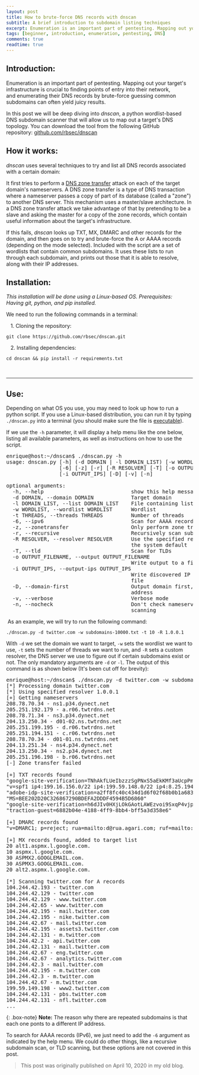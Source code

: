 ```yaml
---
layout: post
title: How to brute-force DNS records with dnscan
subtitle: A brief introduction to subdomain listing techniques
excerpt: Enumeration is an important part of pentesting. Mapping out your target’s infrastructure is crucial to finding points of entry into their network, and enumerating their DNS records by brute-force guessing common subdomains can often yield juicy results.
tags: [beginner, introduction, enumeration, pentesting, DNS]
comments: true
readtime: true
---
```


## Introduction:

Enumeration is an important part of pentesting. Mapping out your target's infrastructure is crucial to finding points of entry into their network, and enumerating their DNS records by brute-force guessing common subdomains can often yield juicy results. 

In this post we will be deep diving into *dnscan*, a python wordlist-based DNS subdomain scanner that will allow us to map out a target's DNS topology. You can download the tool from the following GitHub repository: [github.com/rbsec/dnscan](https://github.com/rbsec/dnscan)

## How it works:

*dnscan* uses several techniques to try and list all DNS records associated with a certain domain:

It first tries to perform a [DNS zone transfer](https://en.wikipedia.org/wiki/DNS_zone_transfer) attack on each of the target domain's nameservers. A DNS zone transfer is a type of DNS transaction where a nameserver passes a copy of part of its database (called a "zone") to another DNS server. This mechanism uses a master/slave architecture. In a DNS zone transfer attack we take advantage of that by pretending to be a slave and asking the master for a copy of the zone records, which contain useful information about the target's infrastructure.

If this fails, *dnscan* looks up TXT, MX, DMARC and other records for the domain, and then goes on to try and brute-force the A or AAAA records (depending on the mode selected). Included with the script are a set of wordlists that contain common subdomains. It uses these lists to run through each subdomain, and prints out those that it is able to resolve, along with their IP addresses.

## Installation:

*This installation will be done using a Linux-based OS. Prerequisites: Having git, python, and pip installed.*

We need to run the following commands in a terminal:

   1. Cloning the repository:

~~~
git clone https://github.com/rbsec/dnscan.git
~~~

   2. Installing dependencies:

~~~
cd dnscan && pip install -r requirements.txt
~~~
<br>
<hr>

## Use:

Depending on what OS you use, you may need to look up how to run a python script. If you use a Linux-based distribution, you can run it by typing `./dnscan.py` into a terminal (you should make sure the file is [executable](https://askubuntu.com/questions/229589/how-to-make-a-file-e-g-a-sh-script-executable-so-it-can-be-run-from-a-termi)).

If we use the `-h` parameter, it will display a help menu like the one below, listing all available parameters, as well as instructions on how to use the script.

<pre>
enrique@host:~/dnscan$ ./dnscan.py -h
usage: dnscan.py [-h] (-d DOMAIN | -l DOMAIN_LIST) [-w WORDLIST] [-t THREADS]
                 [-6] [-z] [-r] [-R RESOLVER] [-T] [-o OUTPUT_FILENAME]
                 [-i OUTPUT_IPS] [-D] [-v] [-n]

optional arguments:
  -h, --help                            show this help message and exit
  -d DOMAIN, --domain DOMAIN            Target domain
  -l DOMAIN_LIST, --list DOMAIN_LIST    File containing list of target domains
  -w WORDLIST, --wordlist WORDLIST      Wordlist
  -t THREADS, --threads THREADS         Number of threads
  -6, --ipv6                            Scan for AAAA records
  -z, --zonetransfer                    Only perform zone transfers
  -r, --recursive                       Recursively scan subdomains
  -R RESOLVER, --resolver RESOLVER      Use the specified resolver instead of
                                        the system default
  -T, --tld                             Scan for TLDs
  -o OUTPUT_FILENAME, --output OUTPUT_FILENAME
                                        Write output to a file
  -i OUTPUT_IPS, --output-ips OUTPUT_IPS
                                        Write discovered IP addresses to a
                                        file
  -D, --domain-first                    Output domain first, rather than IP
                                        address
  -v, --verbose                         Verbose mode
  -n, --nocheck                         Don't check nameservers before
                                        scanning
</pre>


 As an example, we will try to run the following command:

~~~
./dnscan.py -d twitter.com -w subdomains-10000.txt -t 10 -R 1.0.0.1
~~~

With `-d` we set the domain we want to target, `-w` sets the wordlist we want to use, `-t` sets the number of threads we want to run, and `-R` sets a custom resolver, the DNS server we use to figure out if certain subdomains exist or not. The only mandatory arguments are `-d` or `-l`. The output of this command is as shown below (It's been cut off for brevity):


<pre>
enrique@host:~/dnscan$ ./dnscan.py -d twitter.com -w subdomains-10000.txt -t 10 -R 1.0.0.1
[*] Processing domain twitter.com
[*] Using specified resolver 1.0.0.1
[+] Getting nameservers
208.78.70.34 - ns1.p34.dynect.net
205.251.192.179 - a.r06.twtrdns.net
208.78.71.34 - ns3.p34.dynect.net
204.13.250.34 - d01-02.ns.twtrdns.net
205.251.199.195 - d.r06.twtrdns.net
205.251.194.151 - c.r06.twtrdns.net
208.78.70.34 - d01-01.ns.twtrdns.net
204.13.251.34 - ns4.p34.dynect.net
204.13.250.34 - ns2.p34.dynect.net
205.251.196.198 - b.r06.twtrdns.net
[-] Zone transfer failed

[+] TXT records found
"google-site-verification=TNhAkfLUeIbzzzSgPNxS5aEkKMf3aUcpPmCK1_kmIvU"
"v=spf1 ip4:199.16.156.0/22 ip4:199.59.148.0/22 ip4:8.25.194.0/23 ip4:8.25.196.0/23 ip4:204.92.114.203 ip4:204.92.114.204/31 ip4:54.156.255.69 include:_spf.google.com include:_thirdparty.twitter.com -all"
"adobe-idp-site-verification=a2ff8fc40c434d1d6f02f68b0b1a683e400572ab8c1f2c180c71c3d985b9270a"
"MS=BEE202D20C326867290BDEFA2DDDF4594B5D6860"
"google-site-verification=h6dJIv0HXjLOkGAotLAWEzvoi9SxqP4vjpx98vrCvvQ"
"traction-guest=6882b04e-4188-4ff9-8bb4-bff5a3d358e6"

[+] DMARC records found
"v=DMARC1; p=reject; rua=mailto:d@rua.agari.com; ruf=mailto:d@ruf.agari.com; fo=1"

[+] MX records found, added to target list
20 alt1.aspmx.l.google.com.
10 aspmx.l.google.com.
30 ASPMX2.GOOGLEMAIL.com.
30 ASPMX3.GOOGLEMAIL.com.
20 alt2.aspmx.l.google.com.

[*] Scanning twitter.com for A records
104.244.42.193 - twitter.com
104.244.42.129 - twitter.com
104.244.42.129 - www.twitter.com
104.244.42.65 - www.twitter.com
104.244.42.195 - mail.twitter.com
104.244.42.195 - nike.twitter.com
104.244.42.67 - mail.twitter.com
104.244.42.195 - assets3.twitter.com
104.244.42.131 - m.twitter.com
104.244.42.2 - api.twitter.com
104.244.42.131 - mail.twitter.com
104.244.42.67 - eng.twitter.com
104.244.42.67 - analytics.twitter.com
104.244.42.3 - mail.twitter.com
104.244.42.195 - m.twitter.com
104.244.42.3 - m.twitter.com
104.244.42.67 - m.twitter.com
199.59.149.198 - www2.twitter.com
104.244.42.131 - pbs.twitter.com
104.244.42.131 - nfl.twitter.com
...
</pre>

{: .box-note}
**Note:** The reason why there are repeated subdomains is that each one ponts to a different IP address.

To search for AAAA records (IPv6), we just need to add the `-6` argument as indicated by the help menu. We could do other things, like a recursive subdomain scan, or TLD scanning, but these options are not covered in this post.

> This post was originally published on April 10, 2020 in my old blog.